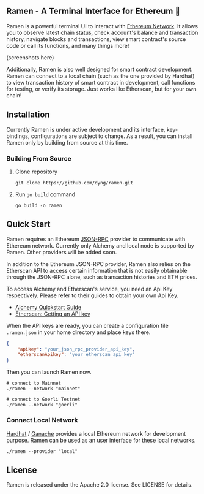 ## Ramen - A Terminal Interface for Ethereum 🍜

Ramen is a powerful terminal UI to interact with [Ethereum Network](https://ethereum.org/en/). It allows you to observe latest chain status, check account's balance and transaction history, navigate blocks and transactions, view smart contract's source code or call its functions, and many things more!

(screenshots here)

Additionally, Ramen is also well designed for smart contract development. Ramen can connect to a local chain (such as the one provided by Hardhat) to view transaction history of smart contract in development, call functions for testing, or verify its storage. Just works like Etherscan, but for your own chain!

## Installation

Currently Ramen is under active development and its interface, key-bindings, configurations are subject to change. As a result, you can install Ramen only by building from source at this time.

### Building From Source

1. Clone repository

    ```shell
    git clone https://github.com/dyng/ramen.git
    ```

2. Run `go build` command

    ```shell
    go build -o ramen
    ```

## Quick Start

Ramen requires an Ethereum [JSON-RPC](https://ethereum.org/en/developers/docs/apis/json-rpc/) provider to communicate with Ethereum network. Currently only Alchemy and local node is supported by Ramen. Other providers will be added soon.

In addition to the Ethereum JSON-RPC provider, Ramen also relies on the Etherscan API to access certain information that is not easily obtainable through the JSON-RPC alone, such as transaction histories and ETH prices.

To access Alchemy and Etherscan's service, you need an Api Key respectively. Please refer to their guides to obtain your own Api Key.

- [Alchemy Quickstart Guide](https://docs.alchemy.com/lang-zh/docs/alchemy-quickstart-guide)
- [Etherscan: Getting an API key](https://docs.etherscan.io/getting-started/viewing-api-usage-statistics)

When the API keys are ready, you can create a configuration file `.ramen.json` in your home directory and place keys there.

```json
{
    "apikey": "your_json_rpc_provider_api_key",
    "etherscanApikey": "your_etherscan_api_key"
}
```

Then you can launch Ramen now.

```shell
# connect to Mainnet
./ramen --network "mainnet"

# connect to Goerli Testnet
./ramen --network "goerli"
```
### Connect Local Network

[Hardhat](https://hardhat.org/) / [Ganache](https://trufflesuite.com/ganache/) provides a local Ethereum network for development purpose. Ramen can be used as an user interface for these local networks.

```shell
./ramen --provider "local"
```

## License

Ramen is released under the Apache 2.0 license. See LICENSE for details.
